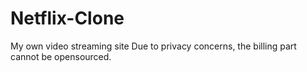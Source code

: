 # Netflix-Clone
My own  video streaming site
Due to privacy concerns, the billing part cannot be opensourced.
